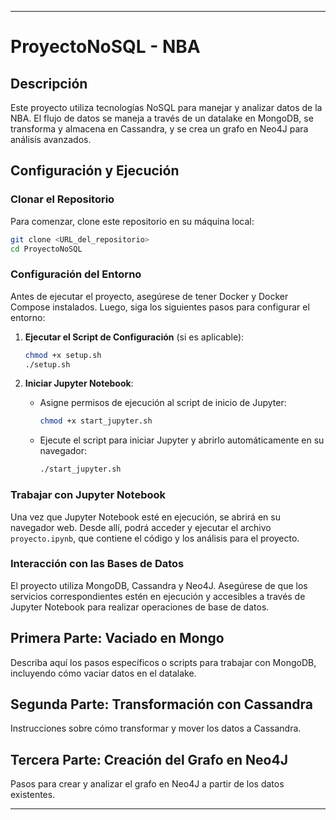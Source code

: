 

---

# ProyectoNoSQL - NBA

## Descripción
Este proyecto utiliza tecnologías NoSQL para manejar y analizar datos de la NBA. El flujo de datos se maneja a través de un datalake en MongoDB, se transforma y almacena en Cassandra, y se crea un grafo en Neo4J para análisis avanzados.

## Configuración y Ejecución

### Clonar el Repositorio
Para comenzar, clone este repositorio en su máquina local:

```bash
git clone <URL_del_repositorio>
cd ProyectoNoSQL
```

### Configuración del Entorno
Antes de ejecutar el proyecto, asegúrese de tener Docker y Docker Compose instalados. Luego, siga los siguientes pasos para configurar el entorno:

1. **Ejecutar el Script de Configuración** (si es aplicable):
   ```bash
   chmod +x setup.sh
   ./setup.sh
   ```

2. **Iniciar Jupyter Notebook**:
   - Asigne permisos de ejecución al script de inicio de Jupyter:
     ```bash
     chmod +x start_jupyter.sh
     ```
   - Ejecute el script para iniciar Jupyter y abrirlo automáticamente en su navegador:
     ```bash
     ./start_jupyter.sh
     ```

### Trabajar con Jupyter Notebook
Una vez que Jupyter Notebook esté en ejecución, se abrirá en su navegador web. Desde allí, podrá acceder y ejecutar el archivo `proyecto.ipynb`, que contiene el código y los análisis para el proyecto.

### Interacción con las Bases de Datos
El proyecto utiliza MongoDB, Cassandra y Neo4J. Asegúrese de que los servicios correspondientes estén en ejecución y accesibles a través de Jupyter Notebook para realizar operaciones de base de datos.

## Primera Parte: Vaciado en Mongo
Describa aquí los pasos específicos o scripts para trabajar con MongoDB, incluyendo cómo vaciar datos en el datalake.

## Segunda Parte: Transformación con Cassandra
Instrucciones sobre cómo transformar y mover los datos a Cassandra.

## Tercera Parte: Creación del Grafo en Neo4J
Pasos para crear y analizar el grafo en Neo4J a partir de los datos existentes.

---


